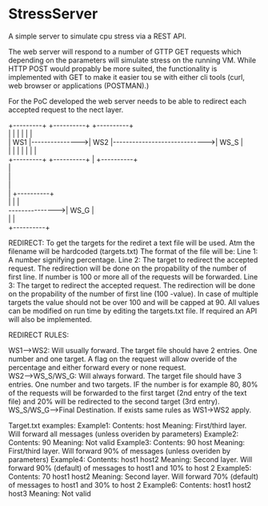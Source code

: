 # StressServer
A simple server to simulate cpu stress via a REST API.

The web server will respond to a number of GTTP GET requests which depending on the parameters will simulate stress on the running VM.
While HTTP POST would propably be more suited, the functionality is implemented with GET to make it easier tou se with either cli tools (curl, web browser or applications  (POSTMAN).)

For the PoC developed the web server needs to be able to redirect each accepted request to the nect layer.


                                                                                                                            
+---------+                +----------+                              +----------+                                           
|         |                |          |                              |          |                                           
|   WS1   |--------------->|    WS2   |----------------------------->|   WS_S   |                                           
|         |                |          |              |               |          |                                           
+---------+                +----------+              |               +----------+                                           
                                                     |                                                                      
                                                     |                                                                     
                                                     |                                                                      
                                                     |               +----------+                                           
                                                     |               |          |                                           
                                                     --------------->|  WS_G    |                                           
                                                                     |          |                                           
                                                                     +----------+                                           
                                                                                                                            
REDIRECT:
    To get the targets for the rediret a text file will be used. Atm the filename will be hardcoded (targets.txt)
    The format of the file will be:
    Line 1: A number signifying percentage.
    Line 2: The target to redirect the accepted request. The redirection will be done on the propability of the number of first line. If number is 100 or more all of the requests will be forwarded.
    Line 3: The target to redirect the accepted request. The redirection will be done on the propability of the number of first line (100 -value). In case of multiple targets the value should not be over 100 and will be capped at 90.
    All values can be modified on run time by editing the targets.txt file. If required an API will also be implemented.

REDIRECT RULES:

WS1-->WS2:
    Will usually forward. The target file should have 2 entries. One number and one target. A flag on the request will allow overide of the percentage and either forward every or none request.                                                                
WS2-->WS_S/WS_G:
    Will always forward. The target file should have 3 entries. One number and two targets. IF the number is for example 80, 80% of the requests will be forwarded to the first target (2nd entry of the text file) and 20% will be redirected to the second target (3rd entry).    
WS_S/WS_G-->Final Destination. If exists same rules as WS1->WS2 apply. 

Target.txt examples:
Example1:
    Contents:
        host
    Meaning:
        First/third layer. Will forward all messages (unless overiden by parameters) 
Example2:
    Contents:
        90
    Meaning:
        Not valid 
Example3:
    Contents:
        90
        host
    Meaning:
        First/third layer. Will forward  90% of messages (unless overiden by parameters) 
Example4:
    Contents:
        host1
        host2
    Meaning:
        Second layer. Will forward  90% (default) of messages to host1 and 10% to host 2 
Example5:
    Contents:
        70
        host1
        host2
    Meaning:
        Second layer. Will forward  70% (default) of messages to host1 and 30% to host 2 
Example6:
    Contents:
        host1
        host2
        host3
    Meaning:
        Not valid 
        
